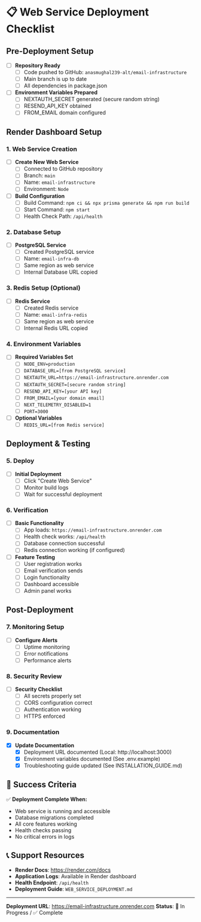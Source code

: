 # 📋 Web Service Deployment Checklist

## Pre-Deployment Setup

- [ ] **Repository Ready**
  - [ ] Code pushed to GitHub: `anasmughal239-alt/email-infrastructure`
  - [ ] Main branch is up to date
  - [ ] All dependencies in package.json

- [ ] **Environment Variables Prepared**
  - [ ] NEXTAUTH_SECRET generated (secure random string)
  - [ ] RESEND_API_KEY obtained
  - [ ] FROM_EMAIL domain configured

## Render Dashboard Setup

### 1. Web Service Creation
- [ ] **Create New Web Service**
  - [ ] Connected to GitHub repository
  - [ ] Branch: `main`
  - [ ] Name: `email-infrastructure`
  - [ ] Environment: `Node`

- [ ] **Build Configuration**
  - [ ] Build Command: `npm ci && npx prisma generate && npm run build`
  - [ ] Start Command: `npm start`
  - [ ] Health Check Path: `/api/health`

### 2. Database Setup
- [ ] **PostgreSQL Service**
  - [ ] Created PostgreSQL service
  - [ ] Name: `email-infra-db`
  - [ ] Same region as web service
  - [ ] Internal Database URL copied

### 3. Redis Setup (Optional)
- [ ] **Redis Service**
  - [ ] Created Redis service
  - [ ] Name: `email-infra-redis`
  - [ ] Same region as web service
  - [ ] Internal Redis URL copied

### 4. Environment Variables
- [ ] **Required Variables Set**
  - [ ] `NODE_ENV=production`
  - [ ] `DATABASE_URL=[from PostgreSQL service]`
  - [ ] `NEXTAUTH_URL=https://email-infrastructure.onrender.com`
  - [ ] `NEXTAUTH_SECRET=[secure random string]`
  - [ ] `RESEND_API_KEY=[your API key]`
  - [ ] `FROM_EMAIL=[your domain email]`
  - [ ] `NEXT_TELEMETRY_DISABLED=1`
  - [ ] `PORT=3000`

- [ ] **Optional Variables**
  - [ ] `REDIS_URL=[from Redis service]`

## Deployment & Testing

### 5. Deploy
- [ ] **Initial Deployment**
  - [ ] Click "Create Web Service"
  - [ ] Monitor build logs
  - [ ] Wait for successful deployment

### 6. Verification
- [ ] **Basic Functionality**
  - [ ] App loads: `https://email-infrastructure.onrender.com`
  - [ ] Health check works: `/api/health`
  - [ ] Database connection successful
  - [ ] Redis connection working (if configured)

- [ ] **Feature Testing**
  - [ ] User registration works
  - [ ] Email verification sends
  - [ ] Login functionality
  - [ ] Dashboard accessible
  - [ ] Admin panel works

## Post-Deployment

### 7. Monitoring Setup
- [ ] **Configure Alerts**
  - [ ] Uptime monitoring
  - [ ] Error notifications
  - [ ] Performance alerts

### 8. Security Review
- [ ] **Security Checklist**
  - [ ] All secrets properly set
  - [ ] CORS configuration correct
  - [ ] Authentication working
  - [ ] HTTPS enforced

### 9. Documentation
- [x] **Update Documentation**
  - [x] Deployment URL documented (Local: http://localhost:3000)
  - [x] Environment variables documented (See .env.example)
  - [x] Troubleshooting guide updated (See INSTALLATION_GUIDE.md)

## 🎯 Success Criteria

✅ **Deployment Complete When:**
- Web service is running and accessible
- Database migrations completed
- All core features working
- Health checks passing
- No critical errors in logs

## 📞 Support Resources

- **Render Docs**: https://render.com/docs
- **Application Logs**: Available in Render dashboard
- **Health Endpoint**: `/api/health`
- **Deployment Guide**: `WEB_SERVICE_DEPLOYMENT.md`

---

**Deployment URL**: https://email-infrastructure.onrender.com
**Status**: 🔄 In Progress / ✅ Complete